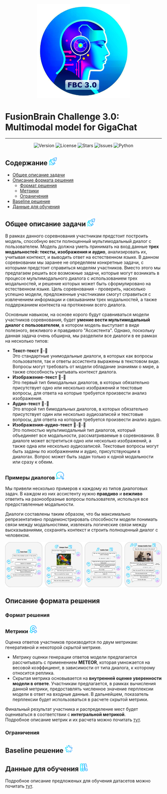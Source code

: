 
<div align="center">
  <img src="./assets/fbc3-logo-text-11.png" alt="Logo" width="300">
</div>


# FusionBrain Challenge 3.0: Multimodal model for GigaChat

---

<div align="center">
<img src="https://img.shields.io/badge/Version-1.0.0-blue.svg" alt="Version"> 
<img src="https://img.shields.io/badge/License-CC%20BY%204.0-green.svg" alt="License">
<img src="https://img.shields.io/github/stars/ai-forever/fbc3_aij2023?color=yellow" alt="Stars">
<img src="https://img.shields.io/github/issues/ai-forever/fbc3_aij2023?color=red" alt="Issues">
<img src="https://img.shields.io/badge/python-3.8-purple.svg" alt="Python">
</div>


## Содержание <tab> <img src="./assets/getting_started.png" alt="start" width="25">
- [Общее описание задачи](#общее-описание-задачи)
- [Описание формата решения](#описание-формата-решения)
  - [Формат решения](#формат-решения)
  - [Метрики](#метрики)
  - [Ограничения](#ограничения)
- [Baseline решение](#baseline-решение)
- [Данные для обучения](#данные-для-обучения)

## Общее описание задачи <tab> <img src="./assets/getting_started.png" alt="start" width="25">
В рамках данного соревнования участникам предстоит построить модель, способную вести полноценный мультимодальный диалог с пользователем. Модель должна уметь принимать на вход данные **трех модальностей: тексты, изображения и аудио**, анализировать их, учитывая контекст, и выводить ответ на естественном языке. В данном соревновании мы заранее не определяем конкретные задачи, с которыми предстоит справиться моделям участников. Вместо этого мы предлагаем решить все возможные задачи, которые могут возникать в процессе мультимодального диалога с использованием трех модальностей, и решение которых может быть сформулировано на естественном языке. Цель соревнования - проверить, насколько успешно модели, предложенные участниками смогут справиться с извлечением информации и связыванием трех модальностей, а также поддержанием контекста на протяжении всего диалога. 

Основным навыком, на основе корого будут сравниваться модели участников соревнования, будет **умение вести мультимодальный диалог с пользователем**, в котором модель выступает в виде полезного, вежливого и правдивого "Ассистента".
Однако, поскольку данная задача очень обширна, мы разделили все диалоги в ее рамках на несколько типов:
* **Текст-текст** 📝-📝 <br>
Это стандартные унимодальные диалоги, в которых как вопросы пользователя, так и ответы ассистента выражены в текстовом виде. Вопросы могут требовать от модели обладание знаниями о мире, а также способность учитывать контекст диалога.
* **Изображение-текст** 🎨-📝 <br>
Это первый тип бимодальных диалогов, в которых обязательно присутствует одно или несколько изображений и текстовые вопросы, для ответа на которые требуется произвести анализ изображения.
* **Аудио-текст** 🎼-📝 <br>
Это второй тип бимодальных диалогов, в которых обязательно присутствует один или несколько аудиозаписей и текстовые вопросы, для ответа на которые требуется произвести анализ аудио.
* **Изображения-аудио-текст** 🎨-🎼-📝 <br>
Это полностью мультимодальный тип диалогов, который объединяет все модальности, рассматриваемые в соревновании. В диалоге может встретиться одно или несколько изображений, а также одна или несколько аудиозаписей. Текстовые вопросы могут быть заданы по изображениям и аудио, присутствующим в диалогах. Вопрос может быть задан только к одной модальности или сразу к обеим.


### Примеры диалогов  <img src="./assets/dialogue.png" alt="dialogue-examples" width="25">

Мы привели несколько примеров к каждому из типов диалоговых задач. 
В каждом из них ассистенту нужно **правдиво** и **вежливо** ответить на разнообразные вопросы пользователя, используя все предоставленные модальности.

Диалоги составлены таким образом, что бы максимально репрезентативно продемонстрировать способности модели 
понимать связи между модальностями, извлекать логические связи между высказываниями, сохранять контекст и строить полноценный диалог с человеком. 

<div align="center">
  <img src="./assets/all-dialogues-3.png" alt="Dialogues" width="1000">
</div>

## Описание формата решения

### Формат решения

### Метрики <tab> <img src="./assets/metrics.png" alt="metrics" width="25">

Оценка ответов участников производится по двум метрикам: генеративной и некоторой *скрытой* метрике. 
* Метрику оценки генерации ответов модели предлагается рассчитывать с применением **METEOR**, которая умножается на весовой коэффициент, в зависимости от типа диалога, к которому относится реплика. 
* Скрытая метрика основывается на **внутренней оценке уверенности модели в ответе**. Участникам предлагается, в рамках вычисления данной метрики, предоставлять численное значение перплексии модели в ответ на входные данные. В дальнейшем, показатель перплексии будет использоваться в расчете скрытой метрики.

Финальный результат участника и распределение мест будет оцениваться в соответствии с **интегральной метрикой**. <br>
Подробное описание метрик и их расчета можно почитать [тут](https://github.com/ai-forever/fbc3_aij2023/blob/main/METRICS.md).

### Ограничения

## Baseline решение <tab> <img src="./assets/ideas.png" alt="baseline" width="25">

## Данные для обучения  <tab> <img src="./assets/data.png" alt="datasets" width="25">

Подробное описание предложеных для обучения датасетов можно почитать [тут](https://github.com/ai-forever/fbc3_aij2023/blob/main/DATASETS.md).
